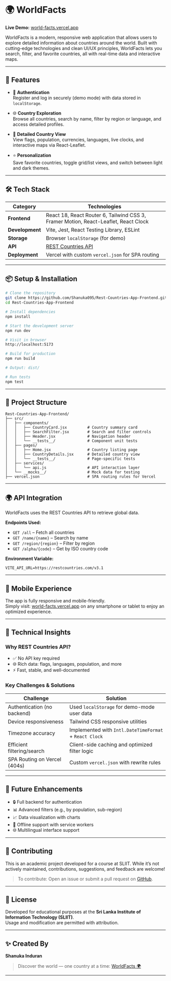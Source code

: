 # 🌍 WorldFacts

**Live Demo:** [world-facts.vercel.app](https://world-facts.vercel.app)

WorldFacts is a modern, responsive web application that allows users to explore detailed information about countries around the world. Built with cutting-edge technologies and clean UI/UX principles, WorldFacts lets you search, filter, and favorite countries, all with real-time data and interactive maps.

---

## 🚀 Features

- 🔐 **Authentication**  
  Register and log in securely (demo mode) with data stored in `localStorage`.

- 🌐 **Country Exploration**  
  Browse all countries, search by name, filter by region or language, and access detailed profiles.

- 📍 **Detailed Country View**  
  View flags, population, currencies, languages, live clocks, and interactive maps via React-Leaflet.

- ⭐ **Personalization**  
  Save favorite countries, toggle grid/list views, and switch between light and dark themes.

---

## 🛠️ Tech Stack

| Category      | Technologies                                                                 |
|---------------|------------------------------------------------------------------------------|
| **Frontend**  | React 18, React Router 6, Tailwind CSS 3, Framer Motion, React-Leaflet, React Clock |
| **Development** | Vite, Jest, React Testing Library, ESLint                                 |
| **Storage**   | Browser `localStorage` (for demo)                                             |
| **API**       | [REST Countries API](https://restcountries.com/)                             |
| **Deployment**| Vercel with custom `vercel.json` for SPA routing                             |

---

## 📦 Setup & Installation

```bash
# Clone the repository
git clone https://github.com/Shanuka095/Rest-Countries-App-Frontend.git
cd Rest-Countries-App-Frontend

# Install dependencies
npm install

# Start the development server
npm run dev

# Visit in browser
http://localhost:5173

# Build for production
npm run build

# Output: dist/

# Run tests
npm test
```

---

## 📁 Project Structure

```
Rest-Countries-App-Frontend/
├── src/
│   ├── components/
│   │   ├── CountryCard.jsx         # Country summary card
│   │   ├── SearchFilter.jsx        # Search and filter controls
│   │   ├── Header.jsx              # Navigation header
│   │   └── __tests__/              # Component unit tests
│   ├── pages/
│   │   ├── Home.jsx                # Country listing page
│   │   ├── CountryDetails.jsx      # Detailed country view
│   │   └── __tests__/              # Page-specific tests
│   ├── services/
│   │   └── api.js                  # API interaction layer
│   └── __mocks__/                  # Mock data for testing
├── vercel.json                     # SPA routing rules for Vercel
```

---

## 🌍 API Integration

WorldFacts uses the REST Countries API to retrieve global data.

**Endpoints Used:**

- `GET /all` – Fetch all countries  
- `GET /name/{name}` – Search by name  
- `GET /region/{region}` – Filter by region  
- `GET /alpha/{code}` – Get by ISO country code

**Environment Variable:**

```
VITE_API_URL=https://restcountries.com/v3.1
```

---

## 📱 Mobile Experience

The app is fully responsive and mobile-friendly.  
Simply visit: [world-facts.vercel.app](https://world-facts.vercel.app) on any smartphone or tablet to enjoy an optimized experience.

---

## 🧠 Technical Insights

### Why REST Countries API?

- ✅ No API key required  
- 🌐 Rich data: flags, languages, population, and more  
- ⚡ Fast, stable, and well-documented  

### Key Challenges & Solutions

| Challenge                      | Solution                                                   |
|-------------------------------|------------------------------------------------------------|
| Authentication (no backend)   | Used `localStorage` for demo-mode user data               |
| Device responsiveness          | Tailwind CSS responsive utilities                         |
| Timezone accuracy              | Implemented with `Intl.DateTimeFormat` + `React Clock`    |
| Efficient filtering/search     | Client-side caching and optimized filter logic            |
| SPA Routing on Vercel (404s)   | Custom `vercel.json` with rewrite rules                   |

---

## 🚧 Future Enhancements

- 🔒 Full backend for authentication  
- 📊 Advanced filters (e.g., by population, sub-region)  
- 📈 Data visualization with charts  
- 📶 Offline support with service workers  
- 🌐 Multilingual interface support  

---

## 🤝 Contributing

This is an academic project developed for a course at SLIIT. While it’s not actively maintained, contributions, suggestions, and feedback are welcome!

> To contribute: Open an issue or submit a pull request on [GitHub](https://github.com/Shanuka095/Rest-Countries-App-Frontend).

---

## 📄 License

Developed for educational purposes at the **Sri Lanka Institute of Information Technology (SLIIT)**.  
Usage and modification are permitted with attribution.

---

## ✨ Created By

**Shanuka Induran**  
> Discover the world — one country at a time: [WorldFacts 🌍](https://world-facts.vercel.app)

---
